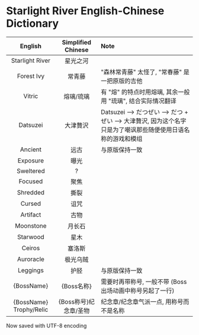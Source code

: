 # Starlight River English-Chinese Dictionary

| English | Simplified Chinese | Note |
| :---: | :---: | :--- |
| Starlight River | 星光之河 |  |
| Forest Ivy | 常青藤 | "森林常青藤" 太怪了, "常春藤" 是一把原版的吉他 |
| Vitric | 熔璃/琉璃 | 有 "熔" 的特点时用熔璃, 其余一般用 "琉璃", 结合实际情况翻译 |
| Datsuzei | 大津贅沢 | Datsuzei --> だつぜい --> だつ + ぜい --> 大津贅沢, 因为这个名字只是为了嘲讽那些随便使用日语名称的游戏和模组 |
| Ancient | 远古 | 与原版保持一致 |
| Exposure | 曝光 |  |
| Sweltered | ? |  |
| Focused | 聚焦 |  |
| Shredded | 撕裂 |  |
| Cursed | 诅咒 |  |
| Artifact | 古物 |  |
| Moonstone | 月长石 |  |
| Starwood | 星木 |  |
| Ceiros | 塞洛斯 |  |
| Auroracle | 极光乌贼 |  |
| Leggings | 护胫 | 与原版保持一致 |
| {BossName} | {Boss名称} | 需要时再带称号, 一般不带 (Boss出场动画中称号另起了一行) |
| {BossName} Trophy/Relic | {Boss称号}纪念章/圣物 | 纪念章/纪念章气派一点, 用称号而不是名称 |

Now saved with UTF-8 encoding